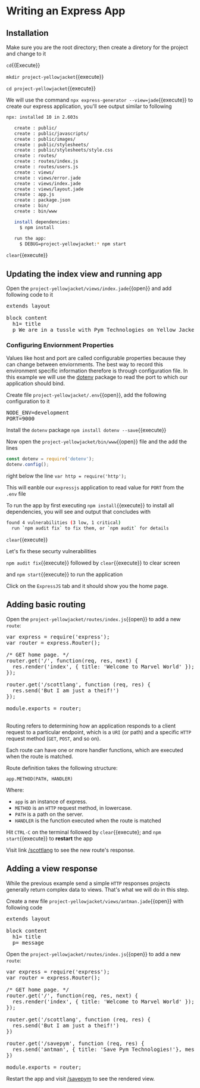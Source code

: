 # Writing an Express App

## Installation

Make sure you are the root directory; then create a diretory for the project and change to it

`cd`{{Execute}}

`mkdir project-yellowjacket`{{execute}}

`cd project-yellowjacket`{{execute}}

We will use the command `npx express-generator --view=jade`{{execute}} to create our express application, you'll see output similar to following

```bash
npx: installed 10 in 2.603s

   create : public/
   create : public/javascripts/
   create : public/images/
   create : public/stylesheets/
   create : public/stylesheets/style.css
   create : routes/
   create : routes/index.js
   create : routes/users.js
   create : views/
   create : views/error.jade
   create : views/index.jade
   create : views/layout.jade
   create : app.js
   create : package.json
   create : bin/
   create : bin/www

   install dependencies:
     $ npm install

   run the app:
     $ DEBUG=project-yellowjacket:* npm start
```

`clear`{{execute}}

## Updating the index view and running app

Open the `project-yellowjacket/views/index.jade`{{open}} and add following code to it

<pre class="file" data-filename="project-yellowjacket/views/index.jade" data-target="replace">
extends layout

block content
  h1= title
  p We are in a tussle with Pym Technologies on Yellow Jacket. Who will save us?
</pre>

### Configuring Enviornment Properties

Values like host and port are called configurable properties because they can change between enviornments. The best way to record this environment specific information therefore is through configuration file. In this example we will use the [dotenv](https://www.npmjs.com/package/dotenv) package to read the port to which our application should bind.

Create file `project-yellowjacket/.env`{{open}}, add the following configuration to it

<pre class="file" data-filename="project-yellowjacket/.env" data-target="replace">
NODE_ENV=development
PORT=9000
</pre>

Install the `dotenv` package `npm install dotenv --save`{{execute}}

Now open the `project-yellowjacket/bin/www`{{open}} file and the add the lines 

```javascript
const dotenv = require('dotenv');
dotenv.config();
```

right below the line `var http = require('http');`

This will eanble our `expressjs` application to read value for `PORT` from the `.env` file

To run the app by first executing `npm install`{{execute}} to install all dependencies, you will see and output that concludes with 

```bash
found 4 vulnerabilities (3 low, 1 critical)
  run `npm audit fix` to fix them, or `npm audit` for details
```

`clear`{{execute}}

Let's fix these securty vulnerabilities

`npm audit fix`{{execute}} followed by `clear`{{execute}} to clear screen

and `npm start`{{execute}} to run the application

Click on the `ExpressJS` tab and it should show you the home page.

## Adding basic routing

Open the `project-yellowjacket/routes/index.js`{{open}} to add a new `route`:

<pre class="file" data-filename="project-yellowjacket/routes/index.js" data-target="replace">
var express = require('express');
var router = express.Router();

/* GET home page. */
router.get('/', function(req, res, next) {
  res.render('index', { title: 'Welcome to Marvel World' });
});

router.get('/scottlang', function (req, res) {
  res.send('But I am just a theif!')
});

module.exports = router;

</pre>

Routing refers to determining how an application responds to a client request to a particular endpoint, which is a `URI` (or path) and a specific `HTTP` request method (`GET`, `POST`, and so on).

Each route can have one or more handler functions, which are executed when the route is matched.

Route definition takes the following structure:

`app.METHOD(PATH, HANDLER)`

Where:

- `app` is an instance of express.
- `METHOD` is an `HTTP` request method, in lowercase.
- `PATH` is a path on the server.
- `HANDLER` is the function executed when the route is matched

Hit `CTRL-C` on the terminal followed by `clear`{{execute}; and `npm start`{{execute}} to **restart** the app

Visit link [/scottlang](https://[[HOST_SUBDOMAIN]]-9000-[[KATACODA_HOST]].environments.katacoda.com/scottlang) to see the new route's response.

## Adding a view response

While the previous example send a simple `HTTP` responses projects generally return complex data to views. That's what we will do in this step.

Create a new file `project-yellowjacket/views/antman.jade`{{open}} with following code

<pre class="file" data-filename="project-yellowjacket/views/antman.jade" data-target="replace">
extends layout

block content
  h1= title
  p= message
</pre>

Open the `project-yellowjacket/routes/index.js`{{open}} to add a new `route`:

<pre class="file" data-filename="project-yellowjacket/routes/index.js" data-target="replace">
var express = require('express');
var router = express.Router();

/* GET home page. */
router.get('/', function(req, res, next) {
  res.render('index', { title: 'Welcome to Marvel World' });
});

router.get('/scottlang', function (req, res) {
  res.send('But I am just a theif!')
})

router.get('/savepym', function (req, res) {
  res.send('antman', { title: 'Save Pym Technologies!'}, message: 'Here comes the Ant Man!')
})

module.exports = router;
</pre>

Restart the app and visit [/savepym](https://[[HOST_SUBDOMAIN]]-9000-[[KATACODA_HOST]].environments.katacoda.com/savepym) to see the rendered view.
